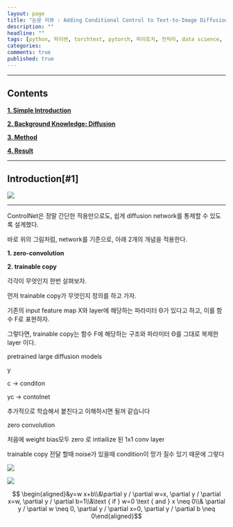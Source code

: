 ```yaml
---
layout: page
title: "논문 리뷰 : Adding Conditional Control to Text-to-Image Diffusion Models"
description: ""
headline: ""
tags: [python, 파이썬, torchtext, pytorch, 파이토치, 전처리, data science, 데이터 분석, 딥러닝, 딥러닝 자격증, 머신러닝, 빅데이터]
categories: 
comments: true
published: true
---
```

---

## **Contents**

**[1. Simple Introduction](#1)**

**[2. Background Knowledge: Diffusion](https://kyujinpy.tistory.com/128#background)**

**[3. Method](https://kyujinpy.tistory.com/128#method)**

**[4. Result](https://kyujinpy.tistory.com/128#result)**


---

## Introduction[#1]

![](https://blog.kakaocdn.net/dn/ln8IQ/btsEIQRkTSQ/Yy55WaOa3nbel7NPf7Dvuk/img.png)



****


ControlNet은 정말 간단한 적용만으로도, 쉽게 diffusion network를 통제할 수 있도록 설계했다.

바로 위의 그림처럼, network를 기준으로, 아래 2개의 개념을 적용한다.

**1. zero-convolution**

**2. trainable copy**

각각이 무엇인지 한번 살펴보자.


먼저 trainable copy가 무엇인지 정의를 하고 가자.

기존의 input feature map X와 layer에 해당하는 파라미터 Θ가 있다고 하고, 이를 함수 F로 표현하자.

그렇다면, trainable copy는 함수 F에 해당하는 구조와 파라미터 Θ를 그대로 복제한 layer 이다.



pretrained large diffusion models 


y 


c -> conditon 


yc -> contolnet 



추가적으로 학습해서 붙친다고 이해하시면 될꺼 같습니다 



zero convolution 

처음에 weight bias모두 zero 로 intiailize 된 1x1 conv layer

trainable copy  전달 할때 noise가 있을때 condition이 망가 질수 있기 때문에 그렇다 



![](https://cdn.mathpix.com/snip/images/17_LDq4pTZ2fpfQ9pDBy_g9RkQBLTXSP_ovGyEN1Fi4.original.fullsize.png)



![](https://cdn.mathpix.com/snip/images/QTON_AlO7DZSwYEf-jhaOc1sX-6WmXrA4qCdjB2TwAs.original.fullsize.png)





$$ \begin{aligned}&y=w x+b\\&\partial y / \partial w=x, \partial y / \partial x=w, \partial y / \partial b=1\\&\text { if } w=0 \text { and } x \neq 0\\& \partial y / \partial w \neq 0, \partial y / \partial x=0, \partial y / \partial b \neq 0\end{aligned}$$




